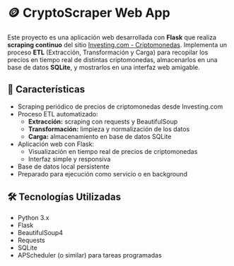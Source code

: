 # 🪙 CryptoScraper Web App

Este proyecto es una aplicación web desarrollada con **Flask** que realiza **scraping continuo** del sitio [Investing.com - Criptomonedas](https://es.investing.com/crypto/currencies). Implementa un proceso **ETL** (Extracción, Transformación y Carga) para recopilar los precios en tiempo real de distintas criptomonedas, almacenarlos en una base de datos **SQLite**, y mostrarlos en una interfaz web amigable.

## 🚀 Características

- Scraping periódico de precios de criptomonedas desde Investing.com
- Proceso ETL automatizado:
  - **Extracción:** scraping con requests y BeautifulSoup
  - **Transformación:** limpieza y normalización de los datos
  - **Carga:** almacenamiento en base de datos SQLite
- Aplicación web con Flask:
  - Visualización en tiempo real de precios de criptomonedas
  - Interfaz simple y responsiva
- Base de datos local persistente
- Preparado para ejecución como servicio o en background

## 🛠️ Tecnologías Utilizadas

- Python 3.x
- Flask
- BeautifulSoup4
- Requests
- SQLite
- APScheduler (o similar) para tareas programadas
